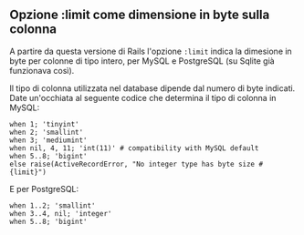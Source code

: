 ## Opzione :limit come dimensione in byte sulla colonna

A partire da questa versione di Rails l'opzione `:limit` indica la dimesione in byte per colonne di tipo intero, per MySQL e PostgreSQL (su Sqlite già funzionava così).

Il tipo di colonna utilizzata nel database dipende dal numero di byte indicati. Date un'occhiata al seguente codice che determina il tipo di colonna in MySQL:

	when 1; 'tinyint'
	when 2; 'smallint'
	when 3; 'mediumint'
	when nil, 4, 11; 'int(11)' # compatibility with MySQL default
	when 5..8; 'bigint'
	else raise(ActiveRecordError, "No integer type has byte size #{limit}")

E per PostgreSQL:

	when 1..2; 'smallint'
	when 3..4, nil; 'integer'
	when 5..8; 'bigint'
